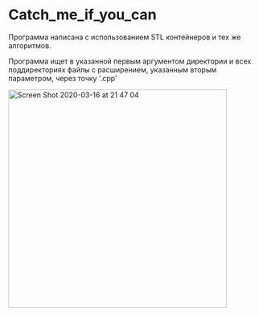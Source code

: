 # Сatch_me_if_you_can

Программа написана с использованием STL контейнеров и тех же алгоритмов.

Программа ищет в указанной первым аргументом директории и всех поддиректориях файлы с расширением, указанным вторым параметром, через точку '.cpp'

<img width="434" alt="Screen Shot 2020-03-16 at 21 47 04" src="https://user-images.githubusercontent.com/61384057/76790519-e8765780-67b6-11ea-9889-f0163f574f73.png">
